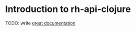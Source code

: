 # Introduction to rh-api-clojure

TODO: write [great documentation](http://jacobian.org/writing/what-to-write/)
